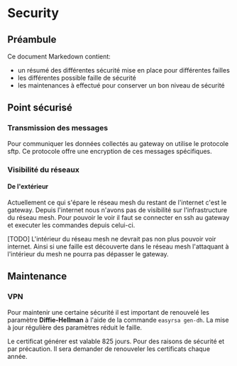 # Security

## Préambule
Ce document Markedown contient:
- un résumé des différentes sécurité mise en place pour différentes failles
- les différentes possible faille de sécurité
- les maintenances à effectué pour conserver un bon niveau de sécurité

## Point sécurisé
### Transmission des messages
Pour communiquer les données collectés au gateway on utilise le protocole sftp. Ce protocole offre une encryption de ces messages spécifiques.

### Visibilité du réseaux
#### De l'extérieur
Actuellement ce qui s'épare le réseau mesh du restant de l'internet c'est le gateway. Depuis l'internet nous n'avons pas de visibilité sur l'infrastructure du réseau mesh. Pour pouvoir le voir il faut se connecter en ssh au gateway et executer les commandes depuis celui-ci.

[TODO] L'intérieur du réseau mesh ne devrait pas non plus pouvoir voir internet. Ainsi si une faille est découverte dans le réseau mesh l'attaquant à l'intérieur du mesh ne pourra pas dépasser le gateway.

## Maintenance
### VPN
Pour maintenir une certaine sécurité il est important de renouvelé les paramètre **Diffie-Hellman** à l'aide de la commande `easyrsa gen-dh`. La mise à jour régulière des paramètres réduit le faille.

Le certificat générer est valable 825 jours. Pour des raisons de sécurité et par précaution. Il sera demander de renouveler les certificats chaque année.